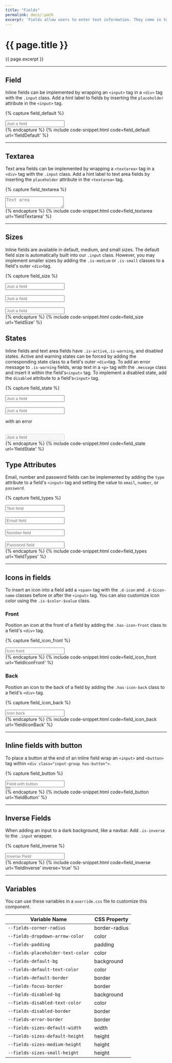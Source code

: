 ```yaml
---
title: "Fields"
permalink: docs/:path
excerpt: 'Fields allow users to enter text information. They come in two styles, inline and text area. Buttons and icons can be added to both field styles.'
---
```


# {{ page.title }}
{{ page.excerpt }}


***


## Field
Inline fields can be implemented by wrapping an `<input>` tag in a `<div>` tag with the `.input` class. Add a hint label to fields by inserting the `placeholder` attribute in the `<input>` tag.

{% capture field_default %}
<div class="input">
  <input class="" type="text" placeholder="Just a field" />
</div>
{% endcapture %}
{% include code-snippet.html code=field_default url='fieldDefault' %}


***


## Textarea
Text area fields can be implemented by wrapping a `<textarea>` tag in a `<div>` tag with the `.input` class. Add a hint label to text area fields by inserting the `placeholder` attribute in the `<textarea>` tag.

{% capture field_textarea %}
<div class="input">
  <textarea type="text" placeholder="Text area"></textarea>
</div>
{% endcapture %}
{% include code-snippet.html code=field_textarea url='fieldTextarea' %}


***


## Sizes
Inline fields are available in default, medium, and small sizes. The default field size is automatically built into our `.input` class. However, you may implement smaller sizes by adding the `.is-medium` or `.is-small` classes to a field&#39;s outer `<div>`tag.

{% capture field_size %}
<div class="input">
  <input type="text" placeholder="Just a field" />
</div>
<br>
<div class="input is-medium">
  <input type="text" placeholder="Just a field" />
</div>
<br>
<div class="input is-small">
  <input type="text" placeholder="Just a field" />
</div>
{% endcapture %}
{% include code-snippet.html code=field_size url='fieldSize' %}

## States
Inline fields and text area fields have `.is-active`,`.is-warning`, and disabled states. Active and warning states can be forced by adding the corresponding state class to a field&#39;s outer `<div>`tag. To add an error message to `.is-warning` fields, wrap text in a `<p>` tag with the `.message` class and insert it within the field&#39;s`<input>` tag. To implement a disabled state, add the `disabled` attribute to a field&#39;s`<input>` tag.

{% capture field_state %}
<div class="input">
  <input type="text" placeholder="Just a field" />
</div>
<br>
<div class="input is-error">
  <input type="text" placeholder="Just a field" />
  <p class="message">with an error</p>
</div>
<br>
<div class="input">
  <input type="text" placeholder="Just a field" disabled="" />
</div>
{% endcapture %}
{% include code-snippet.html code=field_state url='fieldState' %}

## Type Attributes
Email, number and password fields can be implemented by adding the `type` attribute to a field's `<input>` tag and setting the value to `email`, `number`, or `password`.

{% capture field_types %}
<div class="input">
  <input type="text" placeholder="Text field" />
</div>
<br>
<div class="input">
  <input type="email" placeholder="Email field" />
</div>
<br>
<div class="input">
  <input type="number" placeholder="Number field" />
</div>
<br>
<div class="input">
  <input type="password" placeholder="Password field" />
</div>
{% endcapture %}
{% include code-snippet.html code=field_types url='fieldTypes' %}


***


## Icons in fields
To insert an icon into a field add a `<span>` tag with the `.d-icon` and `.d-$icon-name` classes before or after the `<input>` tag. You can also customize icon color using the `.is-$color-$value` class.

### Front
Position an icon at the front of a field by adding the `.has-icon-front` class to a field&#39;s `<div>` tag.

{% capture field_icon_front %}
<div class="input has-icon-front">
  <span class="d-icon d-filter-horizontal is-brand-300"></span><input type="text" placeholder="Icon front" />
</div>
{% endcapture %}
{% include code-snippet.html code=field_icon_front url='fieldIconFront' %}

### Back
Position an icon to the back of a field by adding the `.has-icon-back` class to a field&#39;s `<div>` tag.

{% capture field_icon_back %} 
<div class="input has-icon-back">
  <input type="text" placeholder="Icon back" /><a class="d-icon d-close-circle-solid is-secondary is-sub"></a>
</div>
 {% endcapture %}
{% include code-snippet.html code=field_icon_back url='fieldIconBack' %}


***


## Inline fields with button
To place a button at the end of an inline field wrap an `<input>` and `<button>` tag within `<div
class="input-group has-button">`.

{% capture field_button %} 
<div class="input-group has-button">
  <div class="input">
    <input type="text" placeholder="Field with button" />
  </div>
  <button class="button is-solid has-icon"><i class="d-icon d-add is-small"></i></button>
</div>
 {% endcapture %}
{% include code-snippet.html code=field_button url='fieldButton' %}


***

## Inverse Fields
When adding an input to a dark background, like a navbar. Add `.is-inverse` to the `.input` wrapper.

{% capture field_inverse %}
<div class="input is-inverse">
  <input type="text" placeholder="Inverse Field" />
</div>
{% endcapture %}
{% include code-snippet.html code=field_inverse url='fieldInverse' inverse='true' %}


***


## Variables
You can use these variables in a `override.css` file to customize this component.

|Variable Name|CSS Property|
| - | - |
|`--fields-corner-radius`|border-radius|
|`--fields-dropdown-arrow-color`| color|
|`--fields-padding`| padding|
|`--fields-placeholder-text-color`| color|
|`--fields-default-bg`| background|
|`--fields-default-text-color`| color|
|`--fields-default-border`| border|
|`--fields-focus-border`| border|
|`--fields-disabled-bg`| background|
|`--fields-disabled-text-color`| color|
|`--fields-disabled-border`| border|
|`--fields-error-border`| border|
|`--fields-sizes-default-width`| width|
|`--fields-sizes-default-height`| height|
|`--fields-sizes-medium-height`| height|
|`--fields-sizes-small-height`| height|
